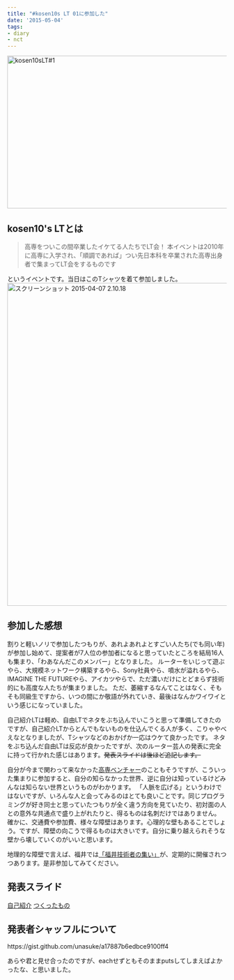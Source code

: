 ```yaml
---
title: "#kosen10s LT 01に参加した"
date: '2015-05-04'
tags:
- diary
- nct
---
```


<a href="http://unasuke.com/wp/wp-content/uploads/2015/05/lt1.png"><img src="http://unasuke.com/wp/wp-content/uploads/2015/05/lt1.png" alt="kosen10sLT#1" width="800" height="350" class="alignnone size-full wp-image-1096" /></a>
<h2>kosen10's LTとは</h2>
<p>
  <blockquote cite="https://kosen10s.doorkeeper.jp/events/23895">
    高専をついこの間卒業したイケてる人たちでLT会！
    本イベントは2010年に高専に入学され、「順調であれば」つい先日本科を卒業された高専出身者で集まってLT会をするものです
  </blockquote>
  というイベントです。当日はこのTシャツを着て参加しました。
<a href="http://unasuke.com/wp/wp-content/uploads/2015/04/feb0a5e18947e6cf48bf29492b1d1412.png"><img src="http://unasuke.com/wp/wp-content/uploads/2015/04/feb0a5e18947e6cf48bf29492b1d1412.png" alt="スクリーンショット 2015-04-07 2.10.18" width="792" height="740" class="alignnone size-full wp-image-1062" /></a>
</p>

<h2>参加した感想</h2>
<p>
  割りと軽いノリで参加したつもりが、あれよあれよとすごい人たち(でも同い年)が参加し始めて、提案者が7人位の参加者になると思っていたところを結局16人も集まり、「わあなんだこのメンバー」となりました。
  ルーターをいじって遊ぶやら、大規模ネットワーク構築するやら、Sony社員やら、噴水が溢れるやら、IMAGINE THE FUTUREやら、アイカツやらで、ただ濃いだけにとどまらず技術的にも高度な人たちが集まりました。
  ただ、萎縮するなんてことはなく、そもそも同級生ですから、いつの間にか敬語が外れていき、最後はなんかワイワイという感じになっていました。
</p>
<p>
  自己紹介LTは軽め、自由LTでネタをぶち込んでいこうと思って準備してきたのですが、自己紹介LTからとんでもないものを仕込んでくる人が多く、こりゃやべえなとなりましたが、Tシャツなどのおかげか一応はウケて良かったです。
  ネタをぶち込んだ自由LTは反応が良かったですが、次のルーター芸人の発表に完全に持って行かれた感じはあります。<del datetime="2015-05-08T16:48:04+00:00">発表スライドは後ほど追記します。</del>
</p>
<p>
  自分が今まで関わって来なかった<a href="http://www.kosen-venture.com/">高専ベンチャー</a>のこともそうですが、こういった集まりに参加すると、自分の知らなかった世界、逆に自分は知っているけどみんなは知らない世界というものがわかります。
  「人脈を広げる」というわけではないですが、いろんな人と会ってみるのはとても良いことです。同じプログラミングが好き同士と思っていたつもりが全く違う方向を見ていたり、初対面の人との意外な共通点で盛り上がれたりと、得るものは名刺だけではありません。
  確かに、交通費や参加費、様々な障壁はあります。心理的な壁もあることでしょう。ですが、障壁の向こうで得るものは大きいです。自分に乗り越えられそうな壁から壊していくのがいいと思います。
</p>
<p>
  地理的な障壁で言えば、福井では<a href="http://connpass.com/search/?q=%E7%A6%8F%E4%BA%95%E6%8A%80%E8%A1%93%E8%80%85%E3%81%AE%E9%9B%86%E3%81%84">「福井技術者の集い」</a>が、定期的に開催されつつあります。是非参加してみてください。
</p>

<h2>発表スライド</h2>
<a href="http://unasuke.github.io/kosen10slt01-self-introduction/index.html">自己紹介</a>
<a href="http://unasuke.github.io/kosen10slt01-my-wip-projects/index.html">つくったもの</a>

<h2>発表者シャッフルについて</h2>
https://gist.github.com/unasuke/a17887b6edbce9100ff4

<p>
あらや君と見せ合ったのですが、eachせずともそのままputsしてしまえばよかったな、と思いました。
</p>
